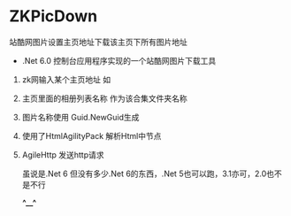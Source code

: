 # ZKPicDown
站酷网图片设置主页地址下载该主页下所有图片地址

* .Net 6.0 控制台应用程序实现的一个站酷网图片下载工具

1. zk网输入某个主页地址 如

   [zk]: https://www.zcool.com.cn/collection/ZMzc2MzczNDg=	"主页地址"

2. 主页里面的相册列表名称 作为该合集文件夹名称

3. 图片名称使用 Guid.NewGuid生成

4. 使用了HtmlAgilityPack 解析Html中节点

5. AgileHttp 发送http请求

   虽说是.Net 6 但没有多少.Net 6的东西，.Net 5也可以跑，3.1亦可，2.0也不是不行

   **^__^**
